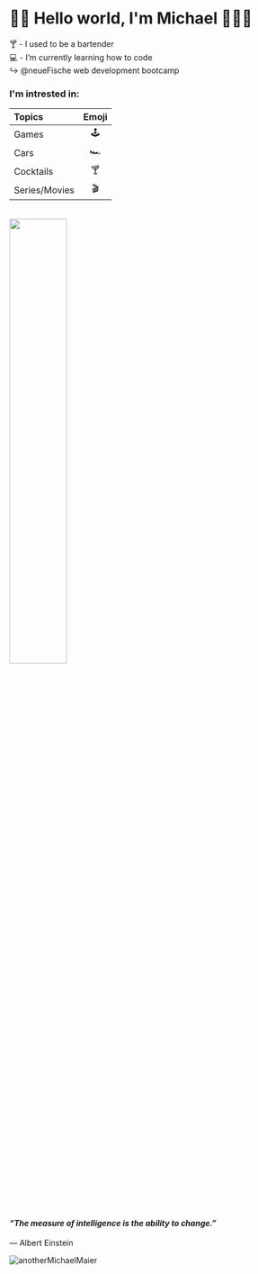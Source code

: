 # 👋🏼 Hello world, I'm Michael 👨🏼‍💻

  🍸  - I used to be a bartender <br>
  💻  - I’m currently learning how to code<br>
      ↪️ @neueFische web development bootcamp

 
### I'm intrested in:
Topics|Emoji
|:--|:-:|
Games         | 🕹   
Cars          | 🏎️   
Cocktails     | 🍸
Series/Movies | 🎬   
<br>
<img src="https://images.unsplash.com/photo-1603349206295-dde20617cb6a?ixlib=rb-4.0.3&ixid=MnwxMjA3fDB8MHxwaG90by1wYWdlfHx8fGVufDB8fHx8&auto=format&fit=crop&w=2670&q=80" width=45% height=45%>

#### _“The measure of intelligence is the ability to change.”_  <br>
— Albert Einstein

<p align="left">
  <img
    src="https://komarev.com/ghpvc/?username=anotherMichaelMaier"
    alt="anotherMichaelMaier"
  />
</p>

<!---
anotherMichaelMaier/anotherMichaelMaier is a ✨ special ✨ repository because its `README.md` (this file) appears on your GitHub profile.
You can click the Preview link to take a look at your changes.
--->

